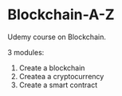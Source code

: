# Blockchain-A-Z

Udemy course on Blockchain. 

3 modules: 
  1) Create a blockchain
  2) Createa a cryptocurrency
  3) Create a smart contract
